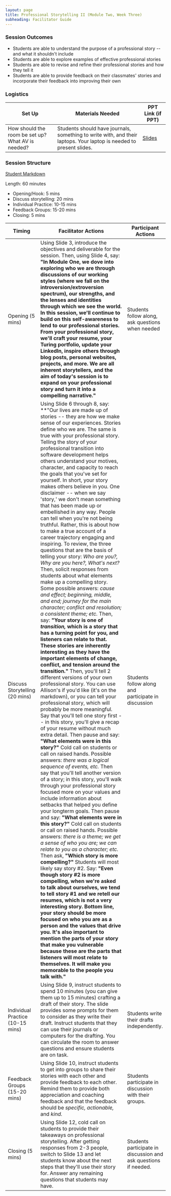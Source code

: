 ```yaml
---
layout: page
title: Professional Storytelling II (Module Two, Week Three)
subheading: Facilitator Guide
---
```


### Session Outcomes

* Students are able to understand the purpose of a professional story -- and what it shouldn't include
* Students are able to explore examples of effective professional stories
* Students are able to revise and refine their professional stories and how they tell it
* Students are able to provide feedback on their classmates' stories and incorporate their feedback into improving their own

### Logistics

| Set Up | Materials Needed | PPT Link (if PPT)|
| ------ | ---------------- | ---------------- |
| How should the room be set up? What AV is needed? | Students should have journals, something to write with, and their laptops. Your laptop is needed to present slides. | [Slides](https://docs.google.com/presentation/d/1G1kDWESHQXZI0DeY8pxAyHfK_CMrk4wj9Sv7rZ2nMn8/edit?usp=sharing) |

### Session Structure

[Student Markdown](professional_storytelling_ii.md)

Length: 60 minutes

* Opening/Hook: 5 mins
* Discuss storytelling: 20 mins
* Individual Practice: 10-15 mins
* Feedback Groups: 15-20 mins
* Closing: 5 mins

| Timing                           | Facilitator Actions                                                                                                                                                                                                                                                                                                                                                                                                                                                                                                                                                                                                                                                                                                                                                                                                                                                                                                                                                                                                                                                                                                                                                                                                                                                                                                                                                                                                                                                                                                                                                                                                                                                                                                                                                                                                                                                                                                                                                                                                                                                                                                                                                                                                                                                                                                                                                                                                                                                                                                                                                                                                                                                                                                                                                                                                                                                                                                                                           | Participant Actions                                             |
|----------------------------------|---------------------------------------------------------------------------------------------------------------------------------------------------------------------------------------------------------------------------------------------------------------------------------------------------------------------------------------------------------------------------------------------------------------------------------------------------------------------------------------------------------------------------------------------------------------------------------------------------------------------------------------------------------------------------------------------------------------------------------------------------------------------------------------------------------------------------------------------------------------------------------------------------------------------------------------------------------------------------------------------------------------------------------------------------------------------------------------------------------------------------------------------------------------------------------------------------------------------------------------------------------------------------------------------------------------------------------------------------------------------------------------------------------------------------------------------------------------------------------------------------------------------------------------------------------------------------------------------------------------------------------------------------------------------------------------------------------------------------------------------------------------------------------------------------------------------------------------------------------------------------------------------------------------------------------------------------------------------------------------------------------------------------------------------------------------------------------------------------------------------------------------------------------------------------------------------------------------------------------------------------------------------------------------------------------------------------------------------------------------------------------------------------------------------------------------------------------------------------------------------------------------------------------------------------------------------------------------------------------------------------------------------------------------------------------------------------------------------------------------------------------------------------------------------------------------------------------------------------------------------------------------------------------------------------------------------------------------|-----------------------------------------------------------------|
| Opening (5 mins)                 | Using Slide 3, introduce the objectives and deliverable for the session. Then, using Slide 4, say: **"In Module One, we dove into exploring who we are through discussions of our working styles (where we fall on the introversion/extroversion spectrum), our strengths, and the lenses and identities through which we see the world. In this session, we'll continue to build on this self-awareness to lend to our professional stories. From your professional story, we'll craft your resume, your Turing portfolio, update your LinkedIn, inspire others through blog posts, personal websites, projects, and more. We are all inherent storytellers, and the aim of today's session is to expand on your professional story and turn it into a compelling narrative."**                                                                                                                                                                                                                                                                                                                                                                                                                                                                                                                                                                                                                                                                                                                                                                                                                                                                                                                                                                                                                                                                                                                                                                                                                                                                                                                                                                                                                                                                                                                                                                                                                                                                                                                                                                                                                                                                                                                                                                                                                                                                                                                                                                              | Students follow along, ask questions when needed                |
| Discuss Storytelling (20 mins)   | Using Slide 6 through 8, say: **"Our lives are made up of stories -- they are how we make sense of our experiences. Stories define who we are. The same is true with your professional story. Telling the story of your professional transition into software development helps others understand your motives, character, and capacity to reach the goals that you've set for yourself. In short, your story makes others believe in you. One disclaimer -- when we say 'story,' we don't mean something that has been made up or embellished in any way. People can tell when you're not being truthful. Rather, this is about how to make a true account of a career trajectory engaging and inspiring. To review, the three questions that are the basis of telling your story: *Who are you?, Why are you here?, What's next?* Then, solicit responses from students about what elements make up a compelling story. Some possible answers: *cause and effect; beginning, middle, and end; journey for the main character; conflict and resolution; a consistent theme; etc.* Then, say: **"Your story is one of *transition,* which is a story that has a turning point for you, and listeners can relate to that. These stories are inherently interesting as they have the important elements of change, conflict, and tension around the transition."** Then, you'll tell 2 different versions of your own professional story. You can use Allison's if you'd like (it's on the markdown), or you can tell your professional story, which will probably be more meaningful. Say that you'll tell one story first -- in this story, you'll give a recap of your resume without much extra detail. Then pause and say: **"What elements were in this story?"** Cold call on students or call on raised hands. Possible answers: *there was a logical sequence of events, etc.* Then say that you'll tell another version of a story; in this story, you'll walk through your professional story focused more on your values and include information about setbacks that helped you define your longterm goals. Then pause and say: **"What elements were in this story?"** Cold call on students or call on raised hands. Possible answers: *there is a theme; we get a sense of who you are; we can relate to you as a character; etc.* Then ask, **"Which story is more compelling?"** Students will most likely say story #2. Say: **"Even though story #2 is more compelling, when we're asked to talk about ourselves, we tend to tell story #1 and we retell our resumes, which is not a very interesting story. Bottom line, your story should be more focused on who you are as a person and the values that drive you. It's also important to mention the parts of your story that make you vulnerable because these are the parts that listeners will most relate to themselves. It will make you memorable to the people you talk with."**  | Students follow along and participate in discussion             |
| Individual Practice (10-15 mins) | Using Slide 9, instruct students to spend 10 minutes (you can give them up to 15 minutes) crafting a draft of their story. The slide provides some prompts for them to consider as they write their draft. Instruct students that they can use their journals or computers for the drafting. You can circulate the room to answer questions and ensure students are on task.                                                                                                                                                                                                                                                                                                                                                                                                                                                                                                                                                                                                                                                                                                                                                                                                                                                                                                                                                                                                                                                                                                                                                                                                                                                                                                                                                                                                                                                                                                                                                                                                                                                                                                                                                                                                                                                                                                                                                                                                                                                                                                                                                                                                                                                                                                                                                                                                                                                                                                                                                                                  | Students write their drafts independently.                      |
| Feedback Groups (15-20 mins)     | Using Slide 10, instruct students to get into groups to share their stories with each other and provide feedback to each other. Remind them to provide both appreciation and coaching feedback and that the feedback should be *specific, actionable,* and *kind.*                                                                                                                                                                                                                                                                                                                                                                                                                                                                                                                                                                                                                                                                                                                                                                                                                                                                                                                                                                                                                                                                                                                                                                                                                                                                                                                                                                                                                                                                                                                                                                                                                                                                                                                                                                                                                                                                                                                                                                                                                                                                                                                                                                                                                                                                                                                                                                                                                                                                                                                                                                                                                                                                                            | Students participate in discussion with their groups.           |
| Closing (5 mins)                 | Using Slide 12, cold call on students to provide their takeaways on professional storytelling. After getting responses from 2-3 people, switch to Slide 13 and let students know about the next steps that they'll use their story for. Answer any remaining questions that students may have.                                                                                                                                                                                                                                                                                                                                                                                                                                                                                                                                                                                                                                                                                                                                                                                                                                                                                                                                                                                                                                                                                                                                                                                                                                                                                                                                                                                                                                                                                                                                                                                                                                                                                                                                                                                                                                                                                                                                                                                                                                                                                                                                                                                                                                                                                                                                                                                                                                                                                                                                                                                                                                                                | Students participate in discussion and ask questions if needed. |

